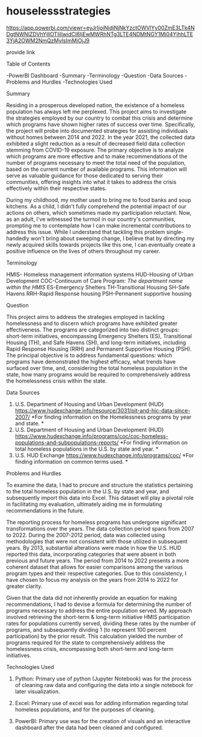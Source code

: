 # houselessstrategies

https://app.powerbi.com/viewr=eyJrIjoiNjdjNjNkYzctOWVlYy00ZmE3LTk4NDgtNWNlZDVhYjllOTliIiwidCI6IjEwMWRhNTg3LTE4NDMtNGY1Mi04YjhhLTE3YjA2OWM2NmQzMyIsImMiOjJ9 

provide link

Table of Contents

-PowerBI Dashboard
-Summary
-Terminology 
-Question
-Data Sources
-Problems and Hurdles
-Technologies Used

Summary

Residing in a prosperous developed nation, the existence of a homeless population has always left me perplexed. This project aims to investigate the strategies employed by our country to combat this crisis and determine which programs have shown higher rates of success over time. Specifically, the project will probe into documented strategies for assisting individuals without homes between 2014 and 2022. In the year 2021, the collected data exhibited a slight reduction as a result of decreased field data collection stemming from COVID-19 exposure. The primary objective is to analyze which programs are more effective and to make recommendations of the number of programs necessary to meet the total need of the population, based on the current number of available programs. This information will serve as valuable guidance for those dedicated to serving their communities, offering insights into what it takes to address the crisis effectively within their respective states.

During my childhood, my mother used to bring me to food banks and soup kitchens. As a child, I didn't fully comprehend the potential impact of our actions on others, which sometimes made my participation reluctant. Now, as an adult, I've witnessed the turmoil in our country's communities, prompting me to contemplate how I can make incremental contributions to address this issue. While I understand that tackling this problem single-handedly won't bring about sweeping change, I believe that by directing my newly acquired skills towards projects like this one, I can eventually create a positive influence on the lives of others throughout my career.

Terminology

HMIS- Homeless management information systems
HUD-Housing of Urban Development
COC-Continuum of Care Program: *The department name within the HMIS*
ES-Emergency Shelters
TH-Transitional Housing
SH-Safe Havens
RRH-Rapid Response housing
PSH-Permanent supportive housing

Question

This project aims to address the strategies employed in tackling homelessness and to discern which programs have exhibited greater effectiveness. The programs are categorized into two distinct groups: short-term initiatives, encompassing Emergency Shelters (ES), Transitional Housing (TH), and Safe Havens (SH), and long-term initiatives, including Rapid Response Housing (RRH) and Permanent Supportive Housing (PSH). The principal objective is to address fundamental questions: which programs have demonstrated the highest efficacy, what trends have surfaced over time, and, considering the total homeless population in the state, how many programs would be required to comprehensively address the homelessness crisis within the state.

Data Sources
1) U.S. Department of Housing and Urban Development (HUD) 
      https://www.hudexchange.info/resource/3031/pit-and-hic-data-since-2007/
	*For finding information on the Homelessness programs by year and state. * 
2) U.S. Department of Housing and Urban Development (HUD) 
      https://www.hudexchange.info/programs/coc/coc-homeless-populations-and-subpopulations-reports/
	*For finding information on total homeless populations in the U.S. by state and year. *
3) U.S. HUD Exchange
      https://www.hudexchange.info/programs/coc/
	*For finding information on common terms used. *

Problems and Hurdles

To examine the data, I had to procure and structure the statistics pertaining to the total homeless population in the U.S. by state and year, and subsequently import this data into Excel. This dataset will play a pivotal role in facilitating my evaluation, ultimately aiding me in formulating recommendations in the future.

The reporting process for homeless programs has undergone significant transformations over the years. The data collection period spans from 2007 to 2022. During the 2007-2012 period, data was collected using methodologies that were not consistent with those utilized in subsequent years. By 2013, substantial alterations were made in how the U.S. HUD reported this data, incorporating categories that were absent in both previous and future years. The period from 2014 to 2022 presents a more coherent dataset that allows for easier comparisons among the various program types and their respective categories. Due to this consistency, I have chosen to focus my analysis on the years from 2014 to 2022 for greater clarity.

Given that the data did not inherently provide an equation for making recommendations, I had to devise a formula for determining the number of programs necessary to address the entire population served. My approach involved retrieving the short-term & long-term initiative HMIS participation rates for populations currently served, dividing these rates by the number of programs, and subsequently dividing 1 (to represent 100 percent participation) by the prior result. This calculation yielded the number of programs required for the state to comprehensively address the homelessness crisis, encompassing both short-term and long-term initiatives. 

Technologies Used

1) Python: Primary use of python (Jupyter Notebook) was for the process of cleaning raw data and configuring the data into a single notebook for later visualization. 

2) Excel: Primary use of excel was for adding information regarding total homeless populations, and for the purposes of cleaning.

3) PowerBI: Primary use was for the creation of visuals and an interactive dashboard after the data had been cleaned and configured.